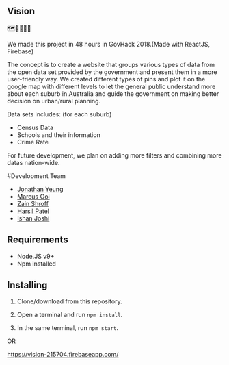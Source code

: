 ## Vision
🗺️📍🏫👦🏼

We made this project in 48 hours in GovHack 2018.(Made with ReactJS, Firebase)

The concept is to create a website that groups various types of data from the open data set provided by the government and present them in a more user-friendly way. 
We created different types of pins and plot it on the google map with different levels to let the general public understand more about each suburb in Australia and guide the government on making better decision on urban/rural planning.

Data sets includes: (for each suburb)
- Census Data
- Schools and their information
- Crime Rate

For future development, we plan on adding more filters and combining more datas nation-wide.

#Development Team
- [Jonathan Yeung](https://github.com/YeungJonathan)
- [Marcus Ooi](https://github.com/MarcusKJOoi)
- [Zain Shroff](https://github.com/zain610)
- [Harsil Patel](https://github.com/harsilspatel)
- [Ishan Joshi](https://github.com/ish-joshi)

## Requirements
- Node.JS v9+
- Npm installed

## Installing
1. Clone/download from this repository.

2. Open a terminal and run <code>npm install</code>.

3. In the same terminal, run <code>npm start</code>.

OR

https://vision-215704.firebaseapp.com/
